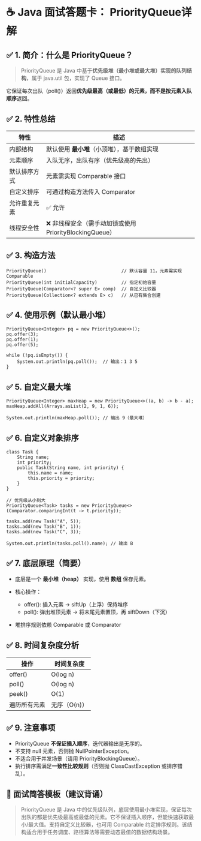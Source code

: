 # ☕ Java 面试答题卡： PriorityQueue详解

## **✅ 1. 简介：什么是 PriorityQueue？**

> PriorityQueue 是 Java 中基于**优先级堆（最小堆或最大堆）实现的队列结构**，属于 java.util 包，实现了 Queue 接口。

它保证每次出队（poll()）返回**优先级最高（或最低）的元素，而不是按元素入队顺序**返回。

## **✅ 2. 特性总结**

| **特性**     | **描述**                                               |
| ------------ | ------------------------------------------------------ |
| 内部结构     | 默认使用 **最小堆**（小顶堆），基于数组实现            |
| 元素顺序     | 入队无序，出队有序（优先级高的先出）                   |
| 默认排序方式 | 元素需实现 Comparable 接口                             |
| 自定义排序   | 可通过构造方法传入 Comparator                          |
| 允许重复元素 | ✅ 允许                                                 |
| 线程安全性   | ❌ 非线程安全（需手动加锁或使用 PriorityBlockingQueue） |

## **✅ 3. 构造方法**

```
PriorityQueue()                            // 默认容量 11，元素需实现 Comparable
PriorityQueue(int initialCapacity)         // 指定初始容量
PriorityQueue(Comparator<? super E> comp)  // 自定义比较器
PriorityQueue(Collection<? extends E> c)   // 从已有集合创建
```

## **✅ 4. 使用示例（默认最小堆）**

```
PriorityQueue<Integer> pq = new PriorityQueue<>();
pq.offer(3);
pq.offer(1);
pq.offer(5);

while (!pq.isEmpty()) {
    System.out.println(pq.poll());  // 输出：1 3 5
}
```

## **✅ 5. 自定义最大堆**

```
PriorityQueue<Integer> maxHeap = new PriorityQueue<>((a, b) -> b - a);
maxHeap.addAll(Arrays.asList(2, 9, 1, 6));

System.out.println(maxHeap.poll()); // 输出 9（最大堆）
```

## **✅ 6. 自定义对象排序**



```
class Task {
    String name;
    int priority;
    public Task(String name, int priority) {
        this.name = name;
        this.priority = priority;
    }
}

// 优先级从小到大
PriorityQueue<Task> tasks = new PriorityQueue<>(Comparator.comparingInt(t -> t.priority));

tasks.add(new Task("A", 5));
tasks.add(new Task("B", 1));
tasks.add(new Task("C", 3));

System.out.println(tasks.poll().name); // 输出 B
```

## **✅ 7. 底层原理（简要）**

- 底层是一个 **最小堆（heap）** 实现，使用 **数组** 保存元素。

- 核心操作：

  

  - offer(): 插入元素 → siftUp（上浮）保持堆序
  - poll(): 弹出堆顶元素 → 将末尾元素置顶，再 siftDown（下沉）

  

- 堆排序规则依赖 Comparable 或 Comparator

## **✅ 8. 时间复杂度分析**

| **操作**     | **时间复杂度** |
| ------------ | -------------- |
| offer()      | O(log n)       |
| poll()       | O(log n)       |
| peek()       | O(1)           |
| 遍历所有元素 | 无序（O(n)）   |

## **✅ 9. 注意事项**

- PriorityQueue **不保证插入顺序**，迭代器输出是无序的。
- 不支持 null 元素，否则抛 NullPointerException。
- 不适合用于并发场景（请用 PriorityBlockingQueue）。
- 执行排序需满足**一致性比较规则**（否则抛 ClassCastException 或排序错乱）。

## **🎯 面试简答模板（建议背诵）**

> PriorityQueue 是 Java 中的优先级队列，底层使用最小堆实现，保证每次出队的都是优先级最高或最低的元素。它不保证插入顺序，但能快速获取最小/最大值。支持自定义比较器，也可用 Comparable 约定排序规则。该结构适合用于任务调度、路径算法等需要动态最值的数据结构场景。

